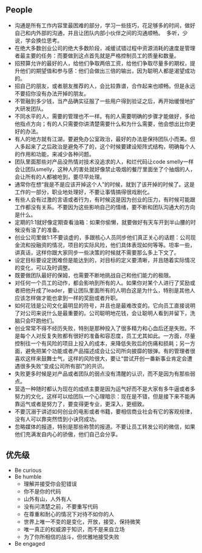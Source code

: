## People

- 沟通是所有工作内容里最困难的部分，学习一些技巧，花足够多的时间，做好自己和内外部的沟通，并且让团队内部小伙伴之间的沟通顺畅。 
多听，少说，学会换位思考。 
- 在绝大多数创业公司的绝大多数阶段，减缓试错过程中资源消耗的速度是管理者最主要的任务：而要做到这点首先就是严格控制员工的质量和数量。 
- 招预算允许的最好的人，给他们争取两倍工资，给他们争取尽量多的期权，提升他们的期望值和参与感：他们会做出三倍的输出，因为聪明人都是渴望成功的。 
- 招自己的朋友，或者朋友推荐的人，会比较靠谱，合作起来也顺畅。但是永远不要招你没有办法开掉的朋友。 
- 不管融到多少钱，当产品确实征服了一些用户得到验证之后，再开始缓慢地扩大研发团队。 
- 不同水平的人，需要的管理也不一样。有的人需要明确的步骤才能做好，多给他指点方向；有的人只需要你讲清楚需要什么和为什么需要，他会想出比你更好的办法。 
- 有人的地方就有江湖，要避免办公室政治，最好的办法是保持团队小而美。但人多起来了之后政治是避免不了的，这个时候要建设矩阵式结构，明确每个人的作用和功能，来减少各种问题。 
- 团队里面那些对产品没热情对技术没追求的人，和烂代码让code smelly一样会让团队smelly，这种人的害处就好像禁止吸烟的餐厅里面坐了个抽烟的人，会让所有的人都被呛到，要尽早处理。 
- 通常你在想“我是不是应该开掉这个人”的时候，就到了该开掉的时候了。这是工作的一部分，职业地处理好，不要让事情搞得很戏剧化。 
- 有些人会有过激的言语或者行为，有时候这是因为创业的压力，有时候可能跟工作都没有关系。不要因为这些影响自己的情绪，要不断和团队沟通大的方向是什么。 
- 定期的1:1就好像定期查看油箱：如果你偷懒，就要做好有天车开到半山腰的时候没有油了的准备。 
- 创业公司里做1:1不要谈虚的，多跟核心人员同步他们真正关心的话题：公司现金流和投融资的情况，项目的实际风险，他们具体表现如何等等。坦率一些，讲真话，这样你跟大家同步一些决策的时候就不需要那么多上下文了。 
- 设定目标要设定困难但是能达到的，对目标的定义要清晰，并且随着实际情况的变化，可以及时调整。 
- 既要做团队最好的保姆，也需要不断地挑战自己和他们能力的极限。 
- 对任何一个员工的动作，都会影响到所有的人。如果你对某个人进行了奖励或者把他升成了leader，要让团队里面所有的人明白这是为什么，特别是其他人应该怎样做才能也拿到一样的奖励或者升职。 
- 如何花钱是公司文化最明显的符号，并且也是最难改变的。它向员工直接说明了对公司来说什么是最重要的。公司聪明地花钱，会让聪明人看到并留下，洗脑只会吓跑他们。 
- 创业常常不得不经历失败，特别是那种投入了很多精力和心血后还是失败。不是每个人对反复失败都有很好的准备和容忍度，员工尤其如此。一方面，尽量控制往一个有风险的项目上投入的成本，来降低失败后的伤痛和损耗；另一方面，避免把某个功能或者产品描述成会让公司所向披靡的银弹。有的管理者很喜欢这样来鼓舞士气，这样的风险很大，要让“尝试开创一番新事业肯定会遭遇很多失败”变成公司所有部门的共识。 
- 失败更多时候是对产品或者团队的弱点没有清醒的认识，而不是因为有那些弱点。 
- 营造一种随时都认为现在的成绩主要是因为运气好而不是大家有多牛逼或者多努力的文化，这样可以给团队一个心理暗示：现在是不错，但是接下来不能再靠运气或者是努力了，要变得更专业，更深入，更细致。 
- 不要沉溺于讲述如何创业的电影或者书籍，要相信商业社会有它的客观规律，没有人可以靠突然悟到小诀窍成功。 
- 忽略媒体的报道，特别是那些称赞的报道。不要让员工转发公司的微信，如果他们充满发自内心的骄傲，他们自己会分享。


## 优先级

- Be curious
- Be humble
  - 理解并接受你会犯错误
  - 你不是你的代码
  - 山外有山，人外有人
  - 没有问清楚之前，不要重写代码  
  - 在尊重和耐心的情况下对待不如你的人
  - 世界上唯一不变的是变化，开放，接受，保持微笑
  - 唯一真正的权威源于知识，而不是来自立场
  - 为了你所相信的战斗，但优雅地接受失败
- Be engaged
